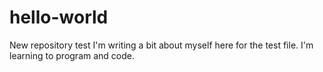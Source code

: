 # hello-world
New repository test
I'm writing a bit about myself here for the test file. I'm learning to program and code. 
